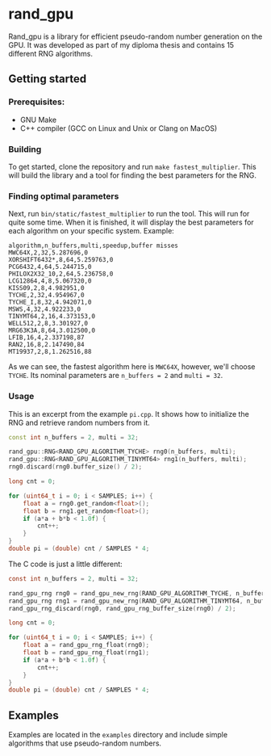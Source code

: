 
# rand_gpu

Rand_gpu is a library for efficient pseudo-random number generation on the GPU.
It was developed as part of my diploma thesis and contains 15 different RNG algorithms.

## Getting started

###  Prerequisites:
- GNU Make
- C++ compiler (GCC on Linux and Unix or Clang on MacOS)

###  Building
To get started, clone the repository and run `make fastest_multiplier`. This will build the library and a tool for finding the best parameters for the RNG.

###  Finding optimal parameters
Next, run `bin/static/fastest_multiplier` to run the tool.
This will run for quite some time. When it is finished, it will display the best parameters for each algorithm on your specific system.
Example:
```
algorithm,n_buffers,multi,speedup,buffer misses
MWC64X,2,32,5.287696,0
XORSHIFT6432*,8,64,5.259763,0
PCG6432,4,64,5.244715,0
PHILOX2X32_10,2,64,5.236758,0
LCG12864,4,8,5.067320,0
KISS09,2,8,4.982951,0
TYCHE,2,32,4.954967,0
TYCHE_I,8,32,4.942071,0
MSWS,4,32,4.922233,0
TINYMT64,2,16,4.373153,0
WELL512,2,8,3.301927,0
MRG63K3A,8,64,3.012500,0
LFIB,16,4,2.337198,87
RAN2,16,8,2.147490,84
MT19937,2,8,1.262516,88
```
As we can see, the fastest algorithm here is `MWC64X`, however, we'll choose `TYCHE`.
Its nominal parameters are `n_buffers = 2` and `multi = 32`.

###  Usage
This is an excerpt from the example `pi.cpp`. It shows how to initialize the RNG and retrieve random numbers from it.
```C++
const int n_buffers = 2, multi = 32;

rand_gpu::RNG<RAND_GPU_ALGORITHM_TYCHE> rng0(n_buffers, multi);
rand_gpu::RNG<RAND_GPU_ALGORITHM_TINYMT64> rng1(n_buffers, multi);
rng0.discard(rng0.buffer_size() / 2);

long cnt = 0;

for (uint64_t i = 0; i < SAMPLES; i++) {
    float a = rng0.get_random<float>();
    float b = rng1.get_random<float>();
    if (a*a + b*b < 1.0f) {
        cnt++;
    }
}
double pi = (double) cnt / SAMPLES * 4;
```

The C code is just a little different:
```C
const int n_buffers = 2, multi = 32;

rand_gpu_rng rng0 = rand_gpu_new_rng(RAND_GPU_ALGORITHM_TYCHE, n_buffers, multi);
rand_gpu_rng rng1 = rand_gpu_new_rng(RAND_GPU_ALGORITHM_TINYMT64, n_buffers, multi);
rand_gpu_rng_discard(rng0, rand_gpu_rng_buffer_size(rng0) / 2);

long cnt = 0;

for (uint64_t i = 0; i < SAMPLES; i++) {
    float a = rand_gpu_rng_float(rng0);
    float b = rand_gpu_rng_float(rng1);
    if (a*a + b*b < 1.0f) {
        cnt++;
    }
}
double pi = (double) cnt / SAMPLES * 4;
```

## Examples

Examples are located in the `examples` directory and include simple algorithms that use pseudo-random numbers.
